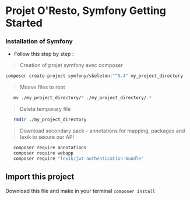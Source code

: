 # Projet O'Resto, Symfony Getting Started

### Installation of Symfony

- Follow this step by step :

> Creation of projet symfony avec composer

```bash
composer create-project symfony/skeleton:"^5.4" my_project_directory
```

> Moove files to root

```bash
   mv ./my_project_directory/* ./my_project_directory/.*
```

> Delete temporary file

```bash
   rmdir ./my_project_directory
```

> Download secondary pack - annotations for mapping, packages and lexik to secure our API

```bash
   composer require annotations
   composer require webapp
   composer require "lexik/jwt-authentication-bundle"
```

## Import this project

Download this file and make in your terminal `composer install`
